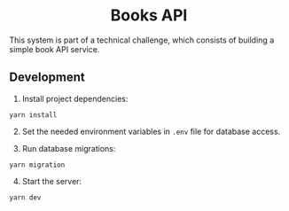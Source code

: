 <h1 align="center">Books API</h1>

This system is part of a technical challenge, which consists of building a simple book API service.

## Development
1. Install project dependencies: 

```
yarn install
```

2. Set the needed environment variables in ```.env``` file for database access.

3. Run database migrations: 

```
yarn migration
```

4. Start the server:
```
yarn dev
```
